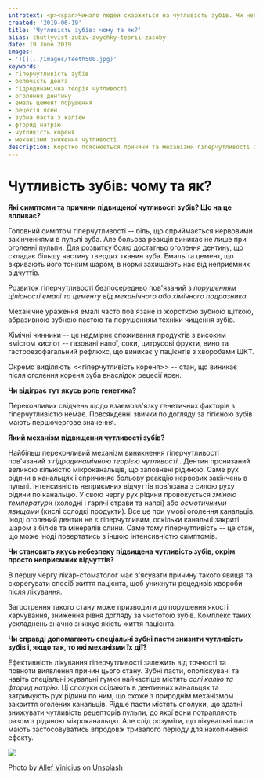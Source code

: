 ```yaml
---
introtext: <p><span>Чимало людей скаржиться на чутливість зубів. Чи небезпечно це та які причини такого явища? Про це розмовляли із стоматологом, кандидатом медичних наук <b>Олександром Циганком</b>. </span></p> <p><span> Як виявилося, дуже важливо відокремлювати “гіперчутливість зубів” від схожих відчуттів, що виникають при карієсі, сколах та тріщинах емалі. Хоча усі ці стани викликають гострий тимчасовий біль, але гіперчутливість зубів діагностують лише виключивши інші ураження!</span></p>
created: '2019-06-19'
title: 'Чутливість зубів: чому та як?'
alias: chutlyvist-zubiv-zvychky-teorii-zasoby
date: 19 June 2019
images:
- '![](../images/teeth500.jpg)'
keywords:
- гіперчутливість зубів
- болючість дента
- гідродинамічна теорія чутливості
- оголення дентину
- емаль цемент порушення
- рецесія ясен
- зубна паста з калієм
- фторид натрію
- чутливість кореня
- механізми зниження чутливості
description: Коротко пояснюється причини та механізми гіперчутливості зубів, зокрема роль оголення дентину, чинники ризику, та як працюють пасти з калієм та фтором для зниження чутливості.
---
```


# Чутливість зубів: чому та як?

**Які симптоми та причини підвищеної чутливості зубів? Що на це впливає?**

Головний симптом гіперчутливості -- біль, що сприймається нервовими закінченнями в пульпі зуба. Але больова реакція виникає не лише при оголенні пульпи. Для розвитку болю достатньо оголення дентину, що складає більшу частину твердих тканин зуба. Емаль та цемент, що вкривають його тонким шаром, в нормі захищають нас від неприємних відчуттів.

Розвиток гіперчутливості безпосередньо пов'язаний з *порушенням цілісності емалі та цементу* *від механічного або хімічного подразника.*

Механічне ураження емалі часто пов'язане із жорсткою зубною щіткою, абразивною зубною пастою та порушенням техніки чищення зубів.

Хімічні чинники -- це надмірне споживання продуктів з високим вмістом кислот -- газовані напої, соки, цитрусові фрукти, вино та гастроезофагальний рефлюкс, що виникає у пацієнтів з хворобами ШКТ.

Окремо виділяють \<\<гіперчутливість кореня\>\> -- стан, що виникає після оголення кореня зуба внаслідок рецесії ясен.

**Чи відіграє тут якусь роль генетика?**

Переконливих свідчень щодо взаємозв'язку генетичних факторів з гіперчутливістю немає. Повсякденні звички по догляду за гігієною зубів мають першочергове значення.

**Який механізм підвищення чутливості зубів?**

Найбільш переконливий механізм виникнення гіперчутливості пов'язаний з *гідродинамічною теорією чутливості* . Дентин пронизаний великою кількістю мікроканальців, що заповнені рідиною. Саме рух рідини в канальцях і спричиняє больову реакцію нервових закінчень в пульпі. Інтенсивність неприємних відчуттів пов'язана з силою руху рідини по канальцю. У свою чергу рух рідини провокується *зміною температури* (холодні і гарячі страви та напої) або *осмотичними явищами* (кислі солодкі продукти). Все це при умові оголення канальців. Іноді оголений дентин не є гіперчутливим, оскільки канальці закриті шаром з білків та мінералів слини. Саме тому гіперчутливість -- це стан, що може іноді повертатись з іншою інтенсивністю симптомів.

**Чи становить якусь небезпеку підвищена чутливість зубів, окрім просто неприємних відчуттів?**

В першу чергу лікар-стоматолог має з'ясувати причину такого явища та скорегувати спосіб життя пацієнта, щоб уникнути рецедивів хвороби після лікування.

Загострення такого стану може призводити до порушення якості харчування, зниження рівня догляду за чистотою зубів. Комплекс таких ускладнень значно знижує якість життя пацієнта.

**Чи справді допомагають спеціальні зубні пасти знизити чутливість зубів і, якщо так, то які механізми їх дії?**

Ефективність лікування гіперчутливості залежить від точності та повноти виявлення причин цього стану. Зубні пасти, ополіскувачі та навіть спеціальні жувальні гумки найчастіше містять *солі калію та фторид натрію*. Ці сполуки осідають в дентинних канальцях та затримують рух рідини по ним, що схоже з природнім механізмом закриття оголених канальців. Рідше пасти містять сполуки, що здатні знижувати чутливість рецепторів пульпи, до якої вони потрапляють разом з рідиною мікроканальцю. Але слід розуміти, що лікувальні пасти мають застосовуватись впродовж тривалого періоду для накопичення ефекту.

![](../images/teeth500.jpg)

Photo by [Allef Vinicius](https://unsplash.com/@seteales?utm_source=unsplash&utm_medium=referral&utm_content=creditCopyText) on [Unsplash](https://unsplash.com/search/photos/smile?utm_source=unsplash&utm_medium=referral&utm_content=creditCopyText)

